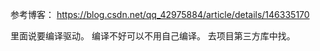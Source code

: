 参考博客：
https://blog.csdn.net/qq_42975884/article/details/146335170

里面说要编译驱动。
编译不好可以不用自己编译。
去项目第三方库中找。

